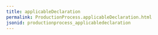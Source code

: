 ```yaml
---
title: applicableDeclaration
permalink: ProductionProcess.applicableDeclaration.html
jsonid: productionprocess_applicabledeclaration
---
```

